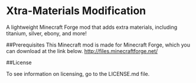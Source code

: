 Xtra-Materials Modification
===========================

A lightweight Minecraft Forge mod that adds extra materials, including titanium, silver, ebony, and more!

##Prerequisites
This Minecraft mod is made for Minecraft Forge, which you can download at the link below.
http://files.minecraftforge.net/

##License

To see information on licensing, go to the LICENSE.md file.
